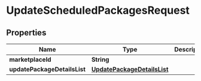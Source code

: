 # UpdateScheduledPackagesRequest

## Properties
Name | Type | Description | Notes
------------ | ------------- | ------------- | -------------
**marketplaceId** | **String** |  | 
**updatePackageDetailsList** | [**UpdatePackageDetailsList**](UpdatePackageDetailsList.md) |  | 

